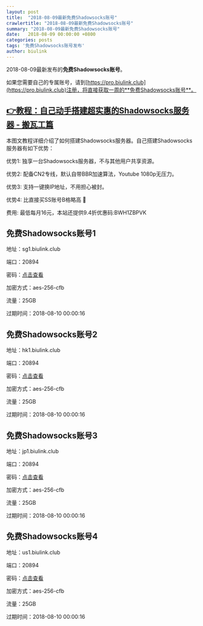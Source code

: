 ```yaml
---
layout: post
title:  "2018-08-09最新免费Shadowsocks账号"
crawlertitle: "2018-08-09最新免费Shadowsocks账号"
summary: "2018-08-09最新免费Shadowsocks账号"
date:   2018-08-09 00:00:00 +0800
categories: posts
tags: '免费Shadowsocks账号发布'
author: biulink
---
```


2018-08-09最新发布的**免费Shadowsocks账号**。

如果您需要自己的专属账号，请到[https://pro.biulink.club](https://pro.biulink.club)注册，将直接获取一周的**免费Shadowsocks账号**。

## [👉教程：自己动手搭建超实惠的Shadowsocks服务器 - 搬瓦工篇](https://github.com/Biulink/ShadowsocksTutorials/blob/master/%E6%95%99%E6%82%A8%E8%87%AA%E5%B7%B1%E5%8A%A8%E6%89%8B%E6%90%AD%E5%BB%BA%E8%B6%85%E5%AE%9E%E6%83%A0%E7%9A%84Shadowsocks%E6%9C%8D%E5%8A%A1%E5%99%A8%20-%20%E6%90%AC%E7%93%A6%E5%B7%A5%E7%AF%87.md)
  
  本图文教程详细介绍了如何搭建Shadowsocks服务器。自己搭建Shadowsocks服务器有如下优势：

  优势1: 独享一台Shadowsocks服务器，不与其他用户共享资源。

  优势2: 配备CN2专线，默认自带BBR加速算法，Youtube 1080p无压力。

  优势3: 支持一键换IP地址，不用担心被封。

  优势4: 比直接买SS账号B格略高 🙂

  费用: 最低每月16元，本站还提供9.4折优惠码:BWH1ZBPVK  
## 免费Shadowsocks账号1

地址：sg1.biulink.club

端口：20894

密码：[点击查看](https://github.com/Biulink/ShadowsocksTutorials/blob/master/publish/2018-08-09%E6%9C%80%E6%96%B0%E5%85%8D%E8%B4%B9Shadowsocks%E8%B4%A6%E5%8F%B7.md)

加密方式：aes-256-cfb

流量：25GB

过期时间：2018-08-10 00:00:16

## 免费Shadowsocks账号2

地址：hk1.biulink.club

端口：20894

密码：[点击查看](https://github.com/Biulink/ShadowsocksTutorials/blob/master/publish/2018-08-09%E6%9C%80%E6%96%B0%E5%85%8D%E8%B4%B9Shadowsocks%E8%B4%A6%E5%8F%B7.md)

加密方式：aes-256-cfb

流量：25GB

过期时间：2018-08-10 00:00:16

## 免费Shadowsocks账号3

地址：jp1.biulink.club

端口：20894

密码：[点击查看](https://github.com/Biulink/ShadowsocksTutorials/blob/master/publish/2018-08-09%E6%9C%80%E6%96%B0%E5%85%8D%E8%B4%B9Shadowsocks%E8%B4%A6%E5%8F%B7.md)

加密方式：aes-256-cfb

流量：25GB

过期时间：2018-08-10 00:00:16

## 免费Shadowsocks账号4

地址：us1.biulink.club

端口：20894

密码：[点击查看](https://github.com/Biulink/ShadowsocksTutorials/blob/master/publish/2018-08-09%E6%9C%80%E6%96%B0%E5%85%8D%E8%B4%B9Shadowsocks%E8%B4%A6%E5%8F%B7.md)

加密方式：aes-256-cfb

流量：25GB

过期时间：2018-08-10 00:00:16

